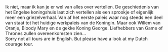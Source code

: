 <div lang="nl">
Ik niet, maar ik kan je er wel van alles over vertellen.
De geschiedenis van het Engelse koningshuis laat zich vertellen als een
sprookje of eigenlijk meer een griezelverhaal. Van af het eerste paleis waar
nog steeds een deel van staat tot het huidige werkpaleis van de Koningin.
Maar ook Willem van Oranje, Bloody Mary en de gekke Koning George.
Liefhebbers van Game of Thrones zullen overeenkomsten zien...
</div>

<div lang="en">
Sorry not all tours are in English. But please have a look at my Dutch courage tour.
</div>
